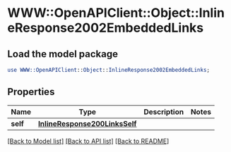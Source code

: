 # WWW::OpenAPIClient::Object::InlineResponse2002EmbeddedLinks

## Load the model package
```perl
use WWW::OpenAPIClient::Object::InlineResponse2002EmbeddedLinks;
```

## Properties
Name | Type | Description | Notes
------------ | ------------- | ------------- | -------------
**self** | [**InlineResponse200LinksSelf**](InlineResponse200LinksSelf.md) |  | 

[[Back to Model list]](../README.md#documentation-for-models) [[Back to API list]](../README.md#documentation-for-api-endpoints) [[Back to README]](../README.md)


